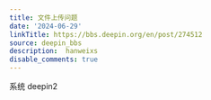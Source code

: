 ```yaml
---
title: 文件上传问题
date: '2024-06-29'
linkTitle: https://bbs.deepin.org/en/post/274512
source: deepin_bbs
description:  hanweixs 
disable_comments: true
---
```

系统 deepin2
